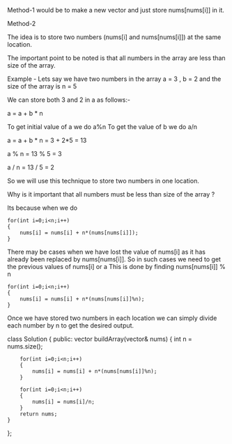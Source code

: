 Method-1 would be to make a new vector and just store nums[nums[i]] in it.

Method-2

The idea is to store two numbers (nums[i] and nums[nums[i]]) at the same location.

The important point to be noted is that all numbers in the array are less than size of the array.

Example - Lets say we have two numbers in the array a = 3 , b = 2 and the size of the array is n = 5

We can store both 3 and 2 in a as follows:-

a = a + b * n

To get initial value of a we do a%n
To get the value of b we do a/n

a = a + b * n = 3 + 2*5 = 13

a % n = 13 % 5 = 3

a / n = 13 / 5 = 2

So we will use this technique to store two numbers in one location.

Why is it important that all numbers must be less than size of the array ?

Its because when we do

    for(int i=0;i<n;i++)
    {
        nums[i] = nums[i] + n*(nums[nums[i]]);
    }
There may be cases when we have lost the value of nums[i] as it has already been replaced by nums[nums[i]].
So in such cases we need to get the previous values of nums[i] or a
This is done by finding nums[nums[i]] % n

    for(int i=0;i<n;i++)
    {
        nums[i] = nums[i] + n*(nums[nums[i]]%n);
    }
Once we have stored two numbers in each location we can simply divide each number by n to get the desired output.

class Solution {
public:
	vector<int> buildArray(vector<int>& nums) 
	{
		int n = nums.size();

		for(int i=0;i<n;i++)
		{
			nums[i] = nums[i] + n*(nums[nums[i]]%n);
		}

		for(int i=0;i<n;i++)
		{
			nums[i] = nums[i]/n;
		}
		return nums;
	}
};
